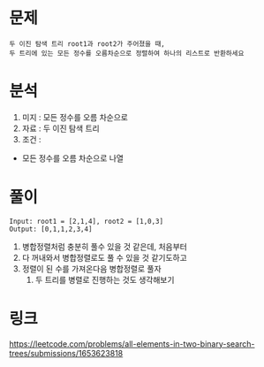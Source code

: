 # 문제 
~~~text
두 이진 탐색 트리 root1과 root2가 주어졌을 때,
두 트리에 있는 모든 정수를 오름차순으로 정렬하여 하나의 리스트로 반환하세요
~~~


# 분석 
1. 미지 : 모든 정수를 오름 차순으로 
2. 자료 : 두 이진 탐색 트리
3. 조건 :
- 모든 정수를 오름 차순으로 나열


# 풀이
~~~text
Input: root1 = [2,1,4], root2 = [1,0,3]
Output: [0,1,1,2,3,4]
~~~

1. 병합정렬처럼 충분히 풀수 있을 것 같은데, 처음부터 
2. 다 꺼내와서 병합정렬로도 풀 수 있을 것 같기도하고
3. 정렬이 된 수를 가져온다음 병합정렬로 풀자 
    1. 두 트리를 병렬로 진행하는 것도 생각해보기

# 링크
https://leetcode.com/problems/all-elements-in-two-binary-search-trees/submissions/1653623818